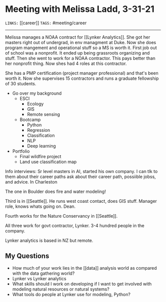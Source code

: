# Meeting with Melissa Ladd, 3-31-21
`LINKS:` [[career]]
`TAGS:` #meeting/career

---
Melissa manages a NOAA contract for [[Lynker Analytics]]. She got her masters right out of undergrad, in env managment at Duke. Now she does program mangement and operational stuff so a MS is worth it. First job out of school was a nonprofit. It ended up being grassroots organizing and stuff. Then she went to work for a NOAA contractor. This pays better than her nonprofit thing. Now shes had 4 roles at this contractor. 

She has a PMP certification (project manager professional) and that's been worth it. Now she supervises 15 contractors and runs a graduate fellowship of 30 students. 

- Go over my background
	- ESCI
		- Ecology
		- GIS
		- Remote sensing
	- Bootcamp
		- Python
		- Regression
		- Classification
		- NLP
		- Deep learning
- Portfolio
	- Final wildfire project
	- Land use classification map

Info interviews:
Sr level masters in AI, started his own company. I can tlk to them about their career paths 
ask about their career path, possiible jobss, and advice. In Charleston

The one in Boulder does fire and water modeling! 

Third is in [[Seattle]]. He runs west coast contact, does GIS stuff. Manager role, knows whats going on. Dean. 

Fourth works for the Nature Conservancy in [[Seattle]]. 

All three work for govt contractor, Lynker. 3-4 hundred people in the company. 

Lynker analytics is based in NZ but remote. 

## My Questions
- How much of your work lies in the [[data]] analysis world as compared with the data gathering world?
- Lynker vs Lynker analytics
- What skills should I work on developing if I want to get involved with modeling natural resources or natural systems?
- What tools do people at Lynker use for modeling, Python?

